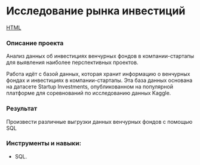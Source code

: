 # Исследование рынка инвестиций
[HTML]()

### Описание проекта
Анализ данных об инвестициях венчурных фондов в компании-стартапы для выявления наиболее перспективных проектов.

Pабота идёт с базой данных, которая хранит информацию о венчурных фондах и инвестициях в компании-стартапы. Эта база данных основана на датасете Startup Investments, опубликованном на популярной платформе для соревнований по исследованию данных Kaggle.

### Результат
Произвести различные выгрузки данных венчурных фондов с помощью SQL

### Инструменты и навыки:
* SQL.
